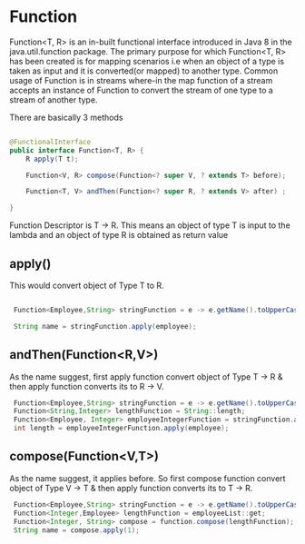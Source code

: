 # Function

Function<T, R> is an in-built functional interface introduced in Java 8 in the java.util.function package. The primary purpose for which Function<T, R> has been created is for mapping scenarios i.e when an object of a type is taken as input and it is converted(or mapped) to another type. Common usage of Function is in streams where-in the map function of a stream accepts an instance of Function to convert the stream of one type to a stream of another type.

There are basically 3 methods
```java

@FunctionalInterface
public interface Function<T, R> {
    R apply(T t);

    Function<V, R> compose(Function<? super V, ? extends T> before);

    Function<T, V> andThen(Function<? super R, ? extends V> after) ;

}
```

Function Descriptor is T -> R. This means an object of type T is input to the lambda and an object of type R is obtained as return value

## apply()

This would convert object of Type T to R.
```java

 Function<Employee,String> stringFunction = e -> e.getName().toUpperCase();

 String name = stringFunction.apply(employee);

```

## andThen(Function<R,V>)

As the name suggest, first apply function convert object of Type T -> R & then apply function converts its to R -> V.
```java
 Function<Employee,String> stringFunction = e -> e.getName().toUpperCase();
 Function<String,Integer> lengthFunction = String::length;
 Function<Employee, Integer> employeeIntegerFunction = stringFunction.andThen(lengthFunction);
 int length = employeeIntegerFunction.apply(employee);

```

## compose(Function<V,T>)

As the name suggest, it applies before. So first compose function convert object of Type V -> T & then apply function converts its to T -> R.
```java
 Function<Employee,String> stringFunction = e -> e.getName().toUpperCase();
 Function<Integer,Employee> lengthFunction = employeeList::get;
 Function<Integer, String> compose = function.compose(lengthFunction);
 String name = compose.apply(1);

```
